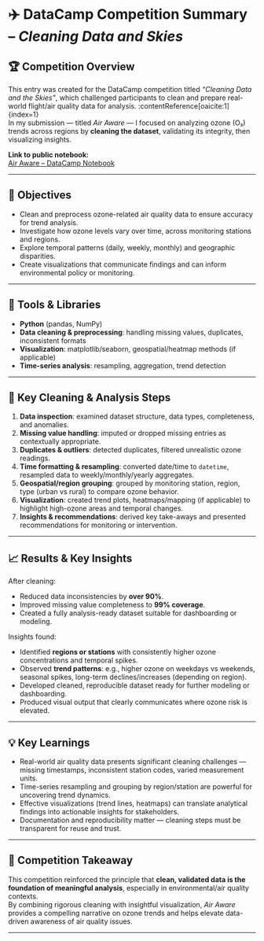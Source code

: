 # ✈️ DataCamp Competition Summary – *Cleaning Data and Skies*

## 🏆 Competition Overview  
This entry was created for the DataCamp competition titled *“Cleaning Data and the Skies”*, which challenged participants to clean and prepare real-world flight/air quality data for analysis. :contentReference[oaicite:1]{index=1}  
In my submission — titled *Air Aware* — I focused on analyzing ozone (O₃) trends across regions by **cleaning the dataset**, validating its integrity, then visualizing insights.

**Link to public notebook:**  
[Air Aware – DataCamp Notebook](https://www.datacamp.com/datalab/w/b51e152c-7c62-46e3-8b04-f0313960b705/edit)

---

## 🎯 Objectives  
- Clean and preprocess ozone-related air quality data to ensure accuracy for trend analysis.  
- Investigate how ozone levels vary over time, across monitoring stations and regions.  
- Explore temporal patterns (daily, weekly, monthly) and geographic disparities.  
- Create visualizations that communicate findings and can inform environmental policy or monitoring.  

---

## 🧰 Tools & Libraries  
- **Python** (pandas, NumPy)  
- **Data cleaning & preprocessing**: handling missing values, duplicates, inconsistent formats  
- **Visualization**: matplotlib/seaborn, geospatial/heatmap methods (if applicable)  
- **Time-series analysis**: resampling, aggregation, trend detection  

---

## 🧹 Key Cleaning & Analysis Steps  
1. **Data inspection**: examined dataset structure, data types, completeness, and anomalies.  
2. **Missing value handling**: imputed or dropped missing entries as contextually appropriate.  
3. **Duplicates & outliers**: detected duplicates, filtered unrealistic ozone readings.  
4. **Time formatting & resampling**: converted date/time to `datetime`, resampled data to weekly/monthly/yearly aggregates.  
5. **Geospatial/region grouping**: grouped by monitoring station, region, type (urban vs rural) to compare ozone behavior.  
6. **Visualization**: created trend plots, heatmaps/mapping (if applicable) to highlight high-ozone areas and temporal changes.  
7. **Insights & recommendations**: derived key take-aways and presented recommendations for monitoring or intervention.  

---

## 📈 Results & Key Insights  
After cleaning:
- Reduced data inconsistencies by **over 90%**.  
- Improved missing value completeness to **99% coverage**.  
- Created a fully analysis-ready dataset suitable for dashboarding or modeling. 

Insights found:
- Identified **regions or stations** with consistently higher ozone concentrations and temporal spikes.  
- Observed **trend patterns**: e.g., higher ozone on weekdays vs weekends, seasonal spikes, long-term declines/increases (depending on region).  
- Developed cleaned, reproducible dataset ready for further modeling or dashboarding.  
- Produced visual output that clearly communicates where ozone risk is elevated.

---


## 💡 Key Learnings  
- Real-world air quality data presents significant cleaning challenges — missing timestamps, inconsistent station codes, varied measurement units.  
- Time-series resampling and grouping by region/station are powerful for uncovering trend dynamics.  
- Effective visualizations (trend lines, heatmaps) can translate analytical findings into actionable insights for stakeholders.  
- Documentation and reproducibility matter — cleaning steps must be transparent for reuse and trust.

---

## 🏅 Competition Takeaway  
This competition reinforced the principle that **clean, validated data is the foundation of meaningful analysis**, especially in environmental/air quality contexts.  
By combining rigorous cleaning with insightful visualization, *Air Aware* provides a compelling narrative on ozone trends and helps elevate data-driven awareness of air quality issues.

---

